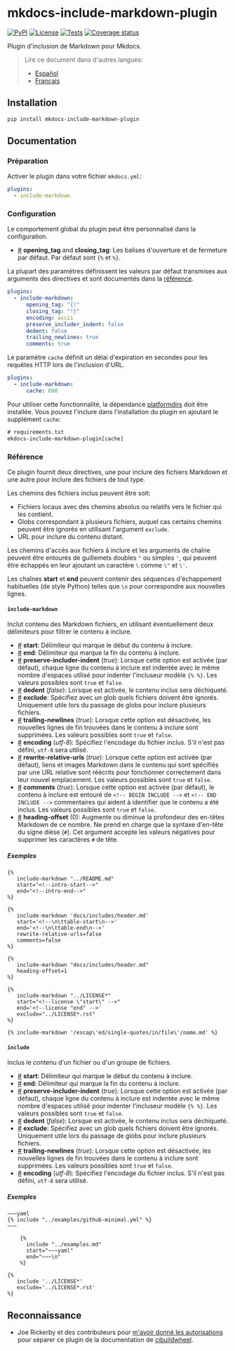 # mkdocs-include-markdown-plugin

[![PyPI][pypi-version-badge-link]][pypi-link]
[![License][license-image]][license-link] [![Tests][tests-image]][tests-link]
[![Coverage status][coverage-image]][coverage-link]

Plugin d'inclusion de Markdown pour Mkdocs.

> Lire ce document dans d'autres langues:
>
> - [Español][es-readme-link]
> - [Français][fr-readme-link]

## Installation

```bash
pip install mkdocs-include-markdown-plugin
```

## Documentation

### Préparation

Activer le plugin dans votre fichier `mkdocs.yml`:

```yaml
plugins:
  - include-markdown
```

### Configuration

Le comportement global du plugin peut être personnalisé dans la configuration.

- <a name="config_tags" href="#config_tags">#</a> **opening_tag** and
**closing_tag**: Les balises d'ouverture et de fermeture par défaut. Par
défaut sont `{%` et `%}`.

La plupart des paramètres définissent les valeurs par défaut transmises aux
arguments des directives et sont documentés dans la [référence](#référence).

```yaml
plugins:
  - include-markdown:
      opening_tag: "{!"
      closing_tag: "!}"
      encoding: ascii
      preserve_includer_indent: false
      dedent: false
      trailing_newlines: true
      comments: true
```

Le paramètre `cache` définit un délai d'expiration en secondes pour les requêtes
HTTP lors de l'inclusion d'URL.

```yaml
plugins:
  - include-markdown:
      cache: 600
```

Pour utiliser cette fonctionnalité, la dépendance [platformdirs] doit être
installée. Vous pouvez l'inclure dans l'installation du plugin en ajoutant le
supplément `cache`:

```txt
# requirements.txt
mkdocs-include-markdown-plugin[cache]
```

### Référence

Ce plugin fournit deux directives, une pour inclure des fichiers Markdown et une
autre pour inclure des fichiers de tout type.

Les chemins des fichiers inclus peuvent être soit:

- Fichiers locaux avec des chemins absolus ou relatifs vers le fichier qui les
contient.
- Globs correspondant à plusieurs fichiers, auquel cas certains chemins peuvent
être ignorés en utilisant l'argument `exclude`.
- URL pour inclure du contenu distant.

Les chemins d'accès aux fichiers à inclure et les arguments de chaîne peuvent
être entourés de guillemets doubles `"` ou simples `'`, qui peuvent être
échappés en leur ajoutant un caractère `\` comme `\"` et `\'`.

Les chaînes **start** et **end** peuvent contenir des séquences d'échappement
habituelles (de style Python) telles que `\n` pour correspondre aux nouvelles
lignes.

#### **`include-markdown`**

Inclut contenu des Markdown fichiers, en utilisant éventuellement deux
délimiteurs pour filtrer le contenu à inclure.

- <a name="include-markdown_start" href="#include-markdown_start">#</a>
**start**: Délimiteur qui marque le début du contenu à inclure.
- <a name="include-markdown_end" href="#include-markdown_end">#</a> **end**:
Délimiteur qui marque la fin du contenu à inclure.
- <a name="include-markdown_preserve-includer-indent"
href="#include-markdown_preserve-includer-indent">#</a>
**preserve-includer-indent** (*true*): Lorsque cette option est activée (par
défaut), chaque ligne du contenu à inclure est indentée avec le même nombre
d'espaces utilisé pour indenter l'incluseur modèle `{% %}`. Les valeurs
possibles sont `true` et `false`.
- <a name="include-markdown_dedent" href="#include-markdown_dedent">#</a>
**dedent** (*false*): Lorsque est activée, le contenu inclus sera déchiqueté.
- <a name="include-markdown_exclude" href="#include-markdown_exclude">#</a>
**exclude**: Spécifiez avec un glob quels fichiers doivent être ignorés.
Uniquement utile lors du passage de globs pour inclure plusieurs fichiers.
- <a name="include-markdown_trailing-newlines"
href="#include-markdown_trailing-newlines">#</a> **trailing-newlines**
(*true*): Lorsque cette option est désactivée, les nouvelles lignes de fin
trouvées dans le contenu à inclure sont supprimées. Les valeurs possibles sont
`true` et `false`.
- <a name="include-markdown_encoding" href="#include-markdown_encoding">#</a>
**encoding** (*utf-8*): Spécifiez l'encodage du fichier inclus. S'il n'est pas
défini, `utf-8` sera utilisé.
- <a name="include-markdown_rewrite-relative-urls"
href="#include-markdown_rewrite-relative-urls">#</a> **rewrite-relative-urls**
(*true*): Lorsque cette option est activée (par défaut), liens et images
Markdown dans le contenu qui sont spécifiés par une URL relative sont réécrits
pour fonctionner correctement dans leur nouvel emplacement. Les valeurs
possibles sont `true` et `false`.
- <a name="include-markdown_comments" href="#include-markdown_comments">#</a>
**comments** (*true*): Lorsque cette option est activée (par défaut), le
contenu à inclure est entouré de `<!-- BEGIN INCLUDE -->` et
`<!-- END INCLUDE -->` commentaires qui aident à identifier que le contenu a été
inclus. Les valeurs possibles sont `true` et `false`.
- <a name="include-markdown_heading-offset"
href="#include-markdown_heading-offset">#</a> **heading-offset** (0): Augmente
ou diminue la profondeur des en-têtes Markdown de ce nombre. Ne prend en charge
que la syntaxe d'en-tête du signe dièse (`#`). Cet argument accepte les valeurs
négatives pour supprimer les caractères `#` de tête.

##### Exemples

```jinja
{%
   include-markdown "../README.md"
   start="<!--intro-start-->"
   end="<!--intro-end-->"
%}
```

```jinja
{%
   include-markdown 'docs/includes/header.md'
   start='<!--\n\ttable-start\n-->'
   end='<!--\n\ttable-end\n-->'
   rewrite-relative-urls=false
   comments=false
%}
```

```jinja
{%
   include-markdown "docs/includes/header.md"
   heading-offset=1
%}
```

```jinja
{%
   include-markdown "../LICENSE*"
   start="<!--license \"start\" -->"
   end='<!--license "end" -->'
   exclude="../LICENSE*.rst"
%}
```

```jinja
{% include-markdown '/escap\'ed/single-quotes/in/file\'/name.md' %}
```

#### **`include`**

Inclus le contenu d'un fichier ou d'un groupe de fichiers.

- <a name="include_start" href="#include_start">#</a> **start**: Délimiteur qui
marque le début du contenu à inclure.
- <a name="include_end" href="#include_end">#</a> **end**: Délimiteur qui marque
la fin du contenu à inclure.
- <a name="include_preserve-includer-indent"
href="#include_preserve-includer-indent">#</a> **preserve-includer-indent**
(*true*): Lorsque cette option est activée (par défaut), chaque ligne du contenu
à inclure est indentée avec le même nombre d'espaces utilisé pour indenter
l'incluseur modèle `{% %}`. Les valeurs possibles sont `true` et `false`.
- <a name="include_dedent" href="#include_dedent">#</a> **dedent** (*false*):
Lorsque est activée, le contenu inclus sera déchiqueté.
- <a name="include_exclude" href="#include_exclude">#</a> **exclude**: Spécifiez
avec un glob quels fichiers doivent être ignorés. Uniquement utile lors du
passage de globs pour inclure plusieurs fichiers.
- <a name="include_trailing-newlines" href="#include_trailing-newlines">#</a>
**trailing-newlines** (*true*): Lorsque cette option est désactivée, les
nouvelles lignes de fin trouvées dans le contenu à inclure sont supprimées. Les
valeurs possibles sont `true` et `false`.
- <a name="include_encoding" href="#include_encoding">#</a> **encoding**
(*utf-8*): Spécifiez l'encodage du fichier inclus. S'il n'est pas défini,
`utf-8` sera utilisé.

##### Exemples

```jinja
~~~yaml
{% include "../examples/github-minimal.yml" %}
~~~
```

```jinja
    {%
      include "../examples.md"
      start="~~~yaml"
      end="~~~\n"
    %}
```

```jinja
{%
   include '../LICENSE*'
   exclude='../LICENSE*.rst'
%}
```

## Reconnaissance

- Joe Rickerby et des contributeurs pour [m'avoir donné les
autorisations][cibuildwheel-470] pour séparer ce plugin de la documentation de
[cibuildwheel][cibuildwheel-repo-link].

[pypi-link]: https://pypi.org/project/mkdocs-include-markdown-plugin
[pypi-version-badge-link]: https://img.shields.io/pypi/v/mkdocs-include-markdown-plugin?logo=pypi&logoColor=white
[tests-image]: https://img.shields.io/github/actions/workflow/status/mondeja/mkdocs-include-markdown-plugin/ci.yml?logo=github&label=tests&branch=master
[tests-link]: https://github.com/mondeja/mkdocs-include-markdown-plugin/actions?query=workflow%3ACI
[coverage-image]: https://img.shields.io/codecov/c/github/mondeja/mkdocs-include-markdown-plugin?logo=codecov&logoColor=white
[coverage-link]: https://app.codecov.io/gh/mondeja/mkdocs-include-markdown-plugin
[license-image]: https://img.shields.io/pypi/l/mkdocs-include-markdown-plugin?color=light-green&logo=apache&logoColor=white
[license-link]: https://github.com/mondeja/mkdocs-include-markdown-plugin/blob/master/LICENSE
[platformdirs]: https://pypi.org/project/platformdirs/
[cibuildwheel-470]: https://github.com/joerick/cibuildwheel/issues/470
[cibuildwheel-repo-link]: https://github.com/joerick/cibuildwheel
[es-readme-link]: https://github.com/mondeja/mkdocs-include-markdown-plugin/blob/master/locale/es/README.md
[fr-readme-link]: https://github.com/mondeja/mkdocs-include-markdown-plugin/blob/master/locale/fr/README.md
